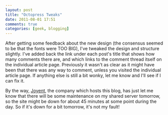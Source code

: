 ```yaml
---
layout: post
title: "Octopress Tweaks"
date: 2011-08-01 17:51
comments: true
categories: [geek, blogging]
---
```


After getting some feedback about the new design (the consensus seemed to be that the fonts were TOO BIG), I've tweaked the design and structure slightly. I've added back the link under each post's title that shows how many comments there are, and which links to the comment thread itself on the individual article page. Previously it wasn't as clear as it might have been that there was any way to comment, unless you visited the individual article page. If anything else is still a bit wonky, let me know and I'll see if I can fix it.

By the way, [Joyent][], the company which hosts this blog, has just let me know that there will be some maintenance on my shared server tomorrow, so the site might be down for about 45 minutes at some point during the day. So if it's down for a bit tomorrow, it's not my fault!

[Joyent]: http://www.joyent.com/
